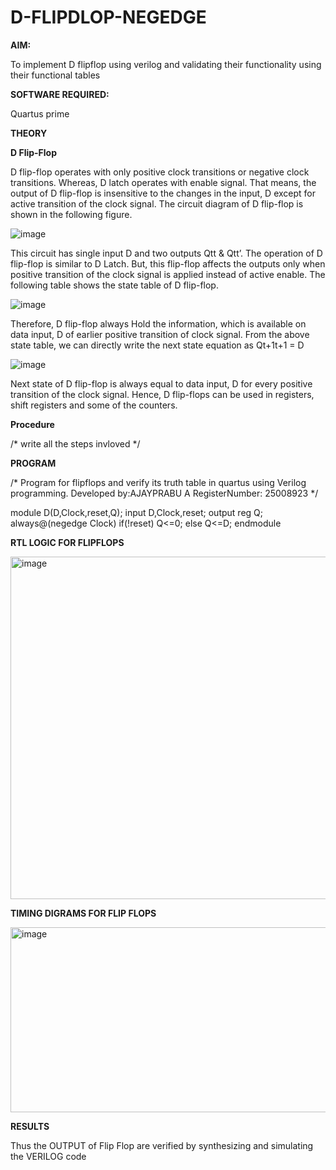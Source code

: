 # D-FLIPDLOP-NEGEDGE

**AIM:**

To implement  D flipflop using verilog and validating their functionality using their functional tables

**SOFTWARE REQUIRED:**

Quartus prime

**THEORY**

**D Flip-Flop**

D flip-flop operates with only positive clock transitions or negative clock transitions. Whereas, D latch operates with enable signal. That means, the output of D flip-flop is insensitive to the changes in the input, D except for active transition of the clock signal. The circuit diagram of D flip-flop is shown in the following figure.

![image](https://github.com/naavaneetha/D-FLIPDLOP-NEGEDGE/assets/154305477/48c81fe8-bc3f-40e7-95e2-519fc155ad51)

This circuit has single input D and two outputs Qtt & Qtt’. The operation of D flip-flop is similar to D Latch. But, this flip-flop affects the outputs only when positive transition of the clock signal is applied instead of active enable. The following table shows the state table of D flip-flop.

![image](https://github.com/naavaneetha/D-FLIPDLOP-NEGEDGE/assets/154305477/e5f3fda7-68ec-4a3a-a0a4-cf6f9cc4ab55)

Therefore, D flip-flop always Hold the information, which is available on data input, D of earlier positive transition of clock signal. From the above state table, we can directly write the next state equation as Qt+1t+1 = D

![image](https://github.com/naavaneetha/D-FLIPDLOP-NEGEDGE/assets/154305477/8592c0d8-2917-4142-91b9-d6c30dd891d2)

Next state of D flip-flop is always equal to data input, D for every positive transition of the clock signal. Hence, D flip-flops can be used in registers, shift registers and some of the counters.

**Procedure**

/* write all the steps invloved */

**PROGRAM**

/* Program for flipflops and verify its truth table in quartus using Verilog programming. Developed by:AJAYPRABU A RegisterNumber: 25008923 
*/

module D(D,Clock,reset,Q);
input D,Clock,reset;
output reg Q;
always@(negedge Clock)
if(!reset)
Q<=0;
else
Q<=D;
endmodule

**RTL LOGIC FOR FLIPFLOPS**

<img width="1167" height="548" alt="image" src="https://github.com/user-attachments/assets/ba4cab55-0ddc-4a9f-9684-fdb531fd8884" />



**TIMING DIGRAMS FOR FLIP FLOPS**

<img width="1184" height="296" alt="image" src="https://github.com/user-attachments/assets/d9bd97da-edd2-4335-9a11-896341cdbe93" />



**RESULTS**

Thus the OUTPUT of Flip Flop are verified by synthesizing and simulating the VERILOG code

